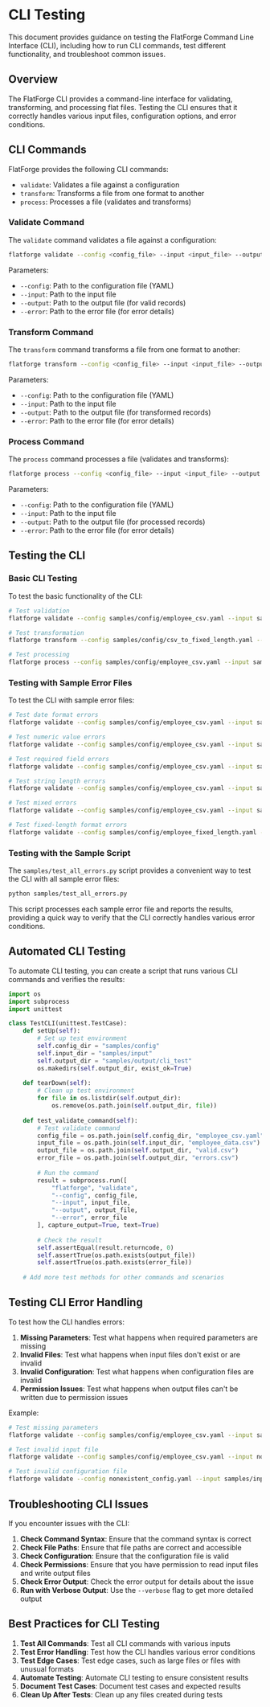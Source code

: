 # CLI Testing

This document provides guidance on testing the FlatForge Command Line Interface (CLI), including how to run CLI commands, test different functionality, and troubleshoot common issues.

## Overview

The FlatForge CLI provides a command-line interface for validating, transforming, and processing flat files. Testing the CLI ensures that it correctly handles various input files, configuration options, and error conditions.

## CLI Commands

FlatForge provides the following CLI commands:

- `validate`: Validates a file against a configuration
- `transform`: Transforms a file from one format to another
- `process`: Processes a file (validates and transforms)

### Validate Command

The `validate` command validates a file against a configuration:

```bash
flatforge validate --config <config_file> --input <input_file> --output <output_file> --error <error_file>
```

Parameters:
- `--config`: Path to the configuration file (YAML)
- `--input`: Path to the input file
- `--output`: Path to the output file (for valid records)
- `--error`: Path to the error file (for error details)

### Transform Command

The `transform` command transforms a file from one format to another:

```bash
flatforge transform --config <config_file> --input <input_file> --output <output_file> --error <error_file>
```

Parameters:
- `--config`: Path to the configuration file (YAML)
- `--input`: Path to the input file
- `--output`: Path to the output file (for transformed records)
- `--error`: Path to the error file (for error details)

### Process Command

The `process` command processes a file (validates and transforms):

```bash
flatforge process --config <config_file> --input <input_file> --output <output_file> --error <error_file>
```

Parameters:
- `--config`: Path to the configuration file (YAML)
- `--input`: Path to the input file
- `--output`: Path to the output file (for processed records)
- `--error`: Path to the error file (for error details)

## Testing the CLI

### Basic CLI Testing

To test the basic functionality of the CLI:

```bash
# Test validation
flatforge validate --config samples/config/employee_csv.yaml --input samples/input/employee_data.csv --output samples/output/valid.csv --error samples/output/errors.csv

# Test transformation
flatforge transform --config samples/config/csv_to_fixed_length.yaml --input samples/input/employee_data.csv --output samples/output/transformed.txt --error samples/output/errors.csv

# Test processing
flatforge process --config samples/config/employee_csv.yaml --input samples/input/employee_data.csv --output samples/output/processed.csv --error samples/output/errors.csv
```

### Testing with Sample Error Files

To test the CLI with sample error files:

```bash
# Test date format errors
flatforge validate --config samples/config/employee_csv.yaml --input samples/input/errors/date_format_errors.csv --output samples/output/errors/date_format_valid.csv --error samples/output/errors/date_format_errors.txt

# Test numeric value errors
flatforge validate --config samples/config/employee_csv.yaml --input samples/input/errors/numeric_value_errors.csv --output samples/output/errors/numeric_value_valid.csv --error samples/output/errors/numeric_value_errors.txt

# Test required field errors
flatforge validate --config samples/config/employee_csv.yaml --input samples/input/errors/required_field_errors.csv --output samples/output/errors/required_field_valid.csv --error samples/output/errors/required_field_errors.txt

# Test string length errors
flatforge validate --config samples/config/employee_csv.yaml --input samples/input/errors/string_length_errors.csv --output samples/output/errors/string_length_valid.csv --error samples/output/errors/string_length_errors.txt

# Test mixed errors
flatforge validate --config samples/config/employee_csv.yaml --input samples/input/errors/mixed_errors.csv --output samples/output/errors/mixed_valid.csv --error samples/output/errors/mixed_errors.txt

# Test fixed-length format errors
flatforge validate --config samples/config/employee_fixed_length.yaml --input samples/input/errors/fixed_length_errors.txt --output samples/output/errors/fixed_length_valid.txt --error samples/output/errors/fixed_length_errors.txt
```

### Testing with the Sample Script

The `samples/test_all_errors.py` script provides a convenient way to test the CLI with all sample error files:

```bash
python samples/test_all_errors.py
```

This script processes each sample error file and reports the results, providing a quick way to verify that the CLI correctly handles various error conditions.

## Automated CLI Testing

To automate CLI testing, you can create a script that runs various CLI commands and verifies the results:

```python
import os
import subprocess
import unittest

class TestCLI(unittest.TestCase):
    def setUp(self):
        # Set up test environment
        self.config_dir = "samples/config"
        self.input_dir = "samples/input"
        self.output_dir = "samples/output/cli_test"
        os.makedirs(self.output_dir, exist_ok=True)
        
    def tearDown(self):
        # Clean up test environment
        for file in os.listdir(self.output_dir):
            os.remove(os.path.join(self.output_dir, file))
            
    def test_validate_command(self):
        # Test validate command
        config_file = os.path.join(self.config_dir, "employee_csv.yaml")
        input_file = os.path.join(self.input_dir, "employee_data.csv")
        output_file = os.path.join(self.output_dir, "valid.csv")
        error_file = os.path.join(self.output_dir, "errors.csv")
        
        # Run the command
        result = subprocess.run([
            "flatforge", "validate",
            "--config", config_file,
            "--input", input_file,
            "--output", output_file,
            "--error", error_file
        ], capture_output=True, text=True)
        
        # Check the result
        self.assertEqual(result.returncode, 0)
        self.assertTrue(os.path.exists(output_file))
        self.assertTrue(os.path.exists(error_file))
        
    # Add more test methods for other commands and scenarios
```

## Testing CLI Error Handling

To test how the CLI handles errors:

1. **Missing Parameters**: Test what happens when required parameters are missing
2. **Invalid Files**: Test what happens when input files don't exist or are invalid
3. **Invalid Configuration**: Test what happens when configuration files are invalid
4. **Permission Issues**: Test what happens when output files can't be written due to permission issues

Example:

```bash
# Test missing parameters
flatforge validate --config samples/config/employee_csv.yaml --input samples/input/employee_data.csv

# Test invalid input file
flatforge validate --config samples/config/employee_csv.yaml --input nonexistent_file.csv --output samples/output/valid.csv --error samples/output/errors.csv

# Test invalid configuration file
flatforge validate --config nonexistent_config.yaml --input samples/input/employee_data.csv --output samples/output/valid.csv --error samples/output/errors.csv
```

## Troubleshooting CLI Issues

If you encounter issues with the CLI:

1. **Check Command Syntax**: Ensure that the command syntax is correct
2. **Check File Paths**: Ensure that file paths are correct and accessible
3. **Check Configuration**: Ensure that the configuration file is valid
4. **Check Permissions**: Ensure that you have permission to read input files and write output files
5. **Check Error Output**: Check the error output for details about the issue
6. **Run with Verbose Output**: Use the `--verbose` flag to get more detailed output

## Best Practices for CLI Testing

1. **Test All Commands**: Test all CLI commands with various inputs
2. **Test Error Handling**: Test how the CLI handles various error conditions
3. **Test Edge Cases**: Test edge cases, such as large files or files with unusual formats
4. **Automate Testing**: Automate CLI testing to ensure consistent results
5. **Document Test Cases**: Document test cases and expected results
6. **Clean Up After Tests**: Clean up any files created during tests 